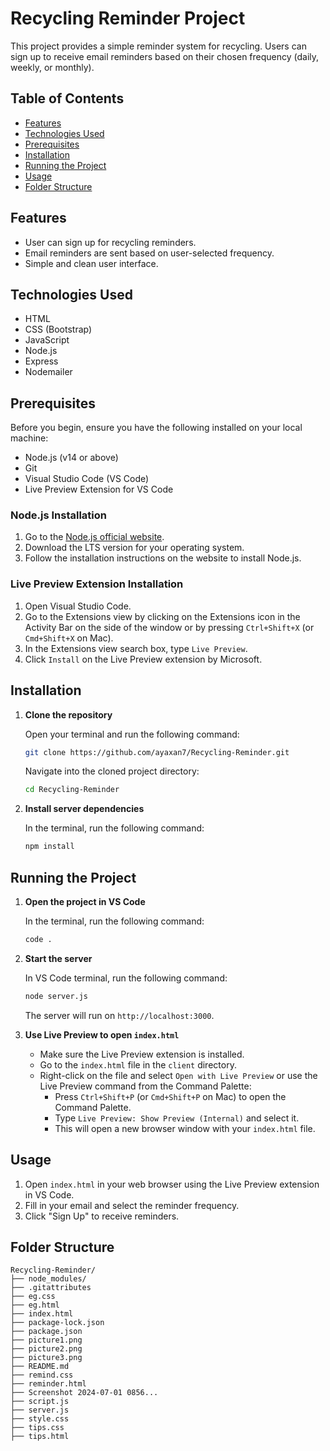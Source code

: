 # Recycling Reminder Project

This project provides a simple reminder system for recycling. Users can sign up to receive email reminders based on their chosen frequency (daily, weekly, or monthly).

## Table of Contents

- [Features](#features)
- [Technologies Used](#technologies-used)
- [Prerequisites](#prerequisites)
- [Installation](#installation)
- [Running the Project](#running-the-project)
- [Usage](#usage)
- [Folder Structure](#folder-structure)


## Features

- User can sign up for recycling reminders.
- Email reminders are sent based on user-selected frequency.
- Simple and clean user interface.

## Technologies Used

- HTML
- CSS (Bootstrap)
- JavaScript
- Node.js
- Express
- Nodemailer

## Prerequisites

Before you begin, ensure you have the following installed on your local machine:

- Node.js (v14 or above)
- Git
- Visual Studio Code (VS Code)
- Live Preview Extension for VS Code

### Node.js Installation

1. Go to the [Node.js official website](https://nodejs.org/).
2. Download the LTS version for your operating system.
3. Follow the installation instructions on the website to install Node.js.

### Live Preview Extension Installation

1. Open Visual Studio Code.
2. Go to the Extensions view by clicking on the Extensions icon in the Activity Bar on the side of the window or by pressing `Ctrl+Shift+X` (or `Cmd+Shift+X` on Mac).
3. In the Extensions view search box, type `Live Preview`.
4. Click `Install` on the Live Preview extension by Microsoft.

## Installation

1. **Clone the repository**

   Open your terminal and run the following command:

   ```sh
   git clone https://github.com/ayaxan7/Recycling-Reminder.git
   ```

   Navigate into the cloned project directory:

   ```sh
   cd Recycling-Reminder
   ```

2. **Install server dependencies**

   In the terminal, run the following command:

   ```sh
   npm install
   ```

## Running the Project

1. **Open the project in VS Code**

   In the terminal, run the following command:

   ```sh
   code .
   ```

2. **Start the server**

   In VS Code terminal, run the following command:

   ```sh
   node server.js
   ```

   The server will run on `http://localhost:3000`.

3. **Use Live Preview to open `index.html`**

   - Make sure the Live Preview extension is installed.
   - Go to the `index.html` file in the `client` directory.
   - Right-click on the file and select `Open with Live Preview` or use the Live Preview command from the Command Palette:
     - Press `Ctrl+Shift+P` (or `Cmd+Shift+P` on Mac) to open the Command Palette.
     - Type `Live Preview: Show Preview (Internal)` and select it.
     - This will open a new browser window with your `index.html` file.

## Usage

1. Open `index.html` in your web browser using the Live Preview extension in VS Code.
2. Fill in your email and select the reminder frequency.
3. Click "Sign Up" to receive reminders.

## Folder Structure

```plaintext
Recycling-Reminder/
├── node_modules/
├── .gitattributes
├── eg.css
├── eg.html
├── index.html
├── package-lock.json
├── package.json
├── picture1.png
├── picture2.png
├── picture3.png
├── README.md
├── remind.css
├── reminder.html
├── Screenshot 2024-07-01 0856...
├── script.js
├── server.js
├── style.css
├── tips.css
├── tips.html

```
